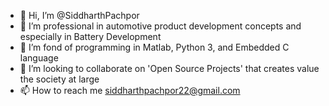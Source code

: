 - 👋 Hi, I’m @SiddharthPachpor
- 👀 I’m professional in automotive product development concepts and especially in Battery Development
- 🌱 I’m fond of programming in Matlab, Python 3, and Embedded C language 
- 💞️ I’m looking to collaborate on 'Open Source Projects' that creates value the society at large
- 📫 How to reach me siddharthpachpor22@gmail.com 

<!---
SiddharthPachpor/SiddharthPachpor is a ✨ special ✨ repository because its `README.md` (this file) appears on your GitHub profile.
You can click the Preview link to take a look at your changes.
--->
